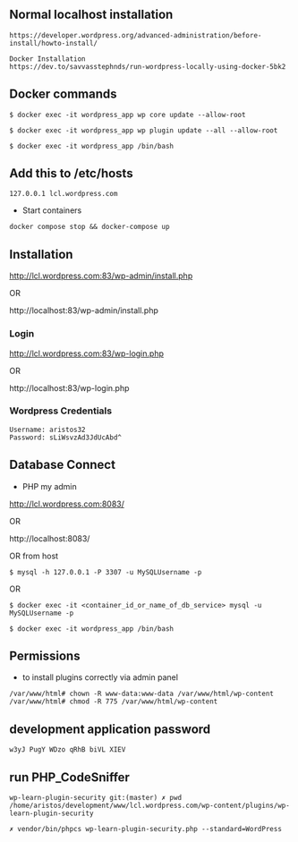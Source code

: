 ## Normal localhost installation
```
https://developer.wordpress.org/advanced-administration/before-install/howto-install/

Docker Installation
https://dev.to/savvasstephnds/run-wordpress-locally-using-docker-5bk2
```
## Docker commands
```
$ docker exec -it wordpress_app wp core update --allow-root

$ docker exec -it wordpress_app wp plugin update --all --allow-root

$ docker exec -it wordpress_app /bin/bash
```

## Add this to /etc/hosts
```
127.0.0.1 lcl.wordpress.com
```

- Start containers
```
docker compose stop && docker-compose up
```
## Installation

http://lcl.wordpress.com:83/wp-admin/install.php

OR

http://localhost:83/wp-admin/install.php

### Login

http://lcl.wordpress.com:83/wp-login.php

OR

http://localhost:83/wp-login.php

### Wordpress Credentials
```
Username: aristos32
Password: sLiWsvzAd3JdUcAbd^
```

## Database Connect

- PHP my admin

http://lcl.wordpress.com:8083/ 

OR

http://localhost:8083/

OR from host

```
$ mysql -h 127.0.0.1 -P 3307 -u MySQLUsername -p
```

OR
```
$ docker exec -it <container_id_or_name_of_db_service> mysql -u MySQLUsername -p
```

```
$ docker exec -it wordpress_app /bin/bash
```

## Permissions
- to install plugins correctly via admin panel
```
/var/www/html# chown -R www-data:www-data /var/www/html/wp-content
/var/www/html# chmod -R 775 /var/www/html/wp-content
```

## development application password
```
w3yJ PugY WDzo qRhB biVL XIEV
```

## run PHP_CodeSniffer
```
wp-learn-plugin-security git:(master) ✗ pwd
/home/aristos/development/www/lcl.wordpress.com/wp-content/plugins/wp-learn-plugin-security

✗ vendor/bin/phpcs wp-learn-plugin-security.php --standard=WordPress
```